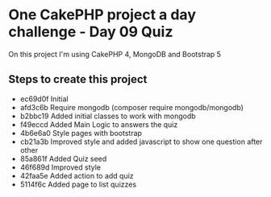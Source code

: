 # One CakePHP project a day challenge - Day 09 Quiz

On this project I'm using CakePHP 4, MongoDB and Bootstrap 5

## Steps to create this project

- ec69d0f Initial
- afd3c6b Require mongodb (composer require mongodb/mongodb)
- b2bbc19 Added initial classes to work with mongodb
- f49eccd Added Main Logic to answers the quiz
- 4b6e6a0 Style pages with bootstrap
- cb21a3b Improved style and added javascript to show  one question after other
- 85a861f Added Quiz seed
- 46f689d Improved style
- 42faa5e Added action to add quiz
- 5114f6c Added page to list quizzes
